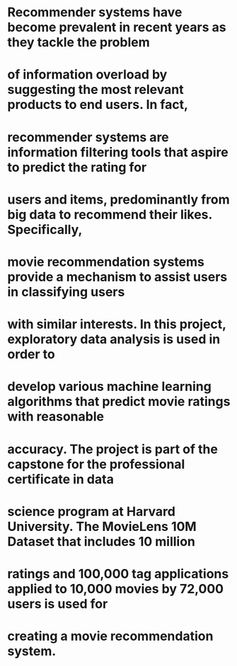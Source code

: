 # Recommender systems have become prevalent in recent years as they tackle the problem 
# of information overload by suggesting the most relevant products to end users. In fact, 
# recommender systems are information filtering tools that aspire to predict the rating for 
# users and items, predominantly from big data to recommend their likes. Specifically, 
# movie recommendation systems provide a mechanism to assist users in classifying users 
# with similar interests. In this project, exploratory data analysis is used in order to 
# develop various machine learning algorithms that predict movie ratings with reasonable 
# accuracy. The project is part of the capstone for the professional certificate in data 
# science program at Harvard University. The MovieLens 10M Dataset that includes 10 million 
# ratings and 100,000 tag applications applied to 10,000 movies by 72,000 users is used for 
# creating a movie recommendation system.
